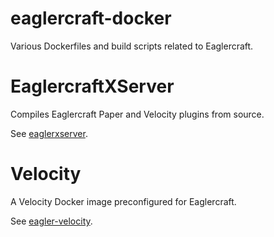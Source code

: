 # eaglercraft-docker

 Various Dockerfiles and build scripts related to Eaglercraft.

# EaglercraftXServer

Compiles Eaglercraft Paper and Velocity plugins from source.

See [eaglerxserver](eaglerxserver/).

# Velocity

A Velocity Docker image preconfigured for Eaglercraft.

See [eagler-velocity](eagler-velocity/).
